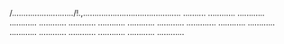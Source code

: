 /.........................../!.,........................................... ..........
............
............
............
............
............
............
............
............
.............
............
............
............
............
............
............
............
............


